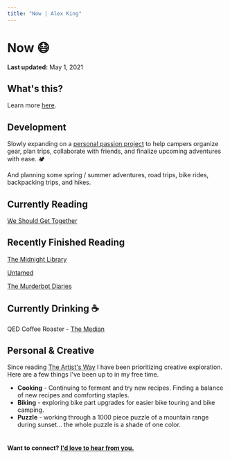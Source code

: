 ```yaml
---
title: "Now | Alex King"
---
```


# **Now** 😷

**Last updated:** May 1, 2021

## What's this?

Learn more <a href="https://nownownow.com/about" target="_blank" rel="noopener noreferrer">here</a>.

## Development

Slowly expanding on a <a href="https://getcampr.com" target="_blank" rel="noopener noreferrer">personal passion project</a> to help campers organize gear, plan trips, collaborate with friends, and finalize upcoming adventures with ease. 🏕

And planning some spring / summer adventures, road trips, bike rides, backpacking trips, and hikes.

## Currently Reading

<a href="https://weshouldgettogether.com/books" target="_blank" rel="noopener noreferrer">We Should Get Together</a>

## Recently Finished Reading

<a href="https://www.goodreads.com/book/show/52578297-the-midnight-library?from_search=true&from_srp=true&qid=zOsXOj5LVg&rank=1" target="_blank" rel="noopener noreferrer">The Midnight Library</a>

<a href="https://www.goodreads.com/book/show/52129515-untamed?from_search=true&from_srp=true&qid=WuCUB76crA&rank=1" target="_blank" rel="noopener noreferrer">Untamed</a>

<a href="https://en.wikipedia.org/wiki/The_Murderbot_Diaries" target="_blank" rel="noopener noreferrer">The Murderbot Diaries</a>

<!-- <a href="https://www.effectiveengineer.com/book" target="_blank" rel="noopener noreferrer">The Effective Engineer</a> -->
<!-- <a href="https://www.amazon.com/Your-Money-Life-Transforming-Relationship-ebook/dp/B0052MD8VO/ref=sr_1_1?dchild=1&keywords=your+money+or+your+life&qid=1595821865&s=books&sr=1-1" target="_blank" rel="noopener noreferrer">Your Money or Your Life</a> -->

<!-- <a href="https://www.amazon.com/Pragmatic-Programmer-journey-mastery-Anniversary/dp/0135957052/ref=sr_1_1?dchild=1&keywords=pragmatic+programmer&qid=1595821756&sr=8-1" target="_blank" rel="noopener noreferrer">The Pragmatic Programmer </a> -->

<!-- <a href="https://www.amazon.com/Becoming-Michelle-Obama-ebook/dp/B079ZYWJJ8/ref=tmm_kin_swatch_0?_encoding=UTF8&qid=1597889222&sr=8-1" target="_blank" rel="noopener noreferrer">Becoming</a> -->

## Currently Drinking ☕️

QED Coffee Roaster - <a href="https://www.qedcoffee.com/product-page/colombia-las-brisas" target="_blank" rel="noopener noreferrer">The Median</a>

<!-- Olympia Coffee Roaster - <a href="https://www.gocoffeego.com/products/Olympia-Coffee/Colombia-San-Sebastian-Reserva-2573.html" target="_blank" rel="noopener noreferrer">Colombia San Sebastian Reserva</a> -->

<!-- Olympia Coffee Roaster - <a href="https://www.olympiacoffee.com/collections/coffee/products/holiday-blend-1" target="_blank" rel="noopener noreferrer">Holiday Blend</a> -->
<!-- Heart Coffee Roasters - <a href="https://www.heartroasters.com/collections/all/products/colombia-la-morelia" target="_blank" rel="noopener noreferrer">Colombia La Morelia</a> -->

<!-- Olympia Coffee Roaster - <a href="https://www.olympiacoffee.com/collections/coffee/products/chelchele-natural-lot-225" target="_blank" rel="noopener noreferrer">Ethiopia Chelchele Natural Lot 225</a> -->

## Personal & Creative

Since reading <a href="https://www.amazon.com/Artists-Way-25th-Anniversary/dp/0143129252" target="_blank" rel="noopener noreferrer">The Artist's Way</a> I have been prioritizing creative exploration. Here are a few things I've been up to in my free time.

- **Cooking** - Continuing to ferment and try new recipes. Finding a balance of new recipes and comforting staples.
- **Biking** - exploring bike part upgrades for easier bike touring and bike camping.
- **Puzzle** - working through a 1000 piece puzzle of a mountain range during sunset... the whole puzzle is a shade of one color.

<!-- - **Knitting / Crocheting** - I recently finished my <a href="https://www.ravelry.com/patterns/library/simple-yet-effective" target="_blank" rel="noopener noreferrer">circular scarf with alternating knit patterns</a> after a few sample squares. Now I'm trying out a few crochet squares to see how it compares to knitting. -->

<!-- - **Bread Making** - working on some of my first gluten free home made bread recipes. I'm starting with <a href="https://www.kingarthurbaking.com/recipes/blitz-bread-no-fuss-focaccia-recipe" target="_blank" rel="noopener noreferrer">King Arthur's No-Fuss Focaccia</a>. My first loaf turned out well, with some room for improvement! -->

#### <br/> Want to connect? [I'd love to hear from you.](/contact)
